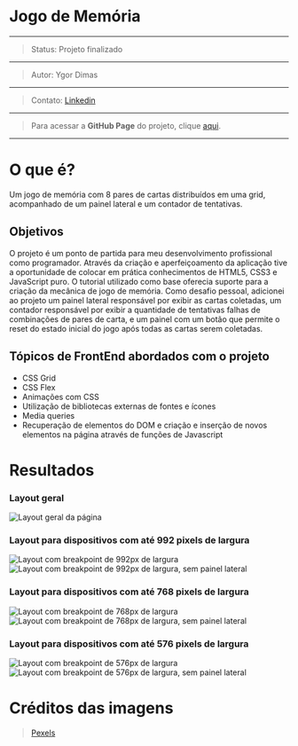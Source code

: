 # Jogo de Memória
---
>Status: Projeto finalizado
---
>Autor: Ygor Dimas
---
>Contato: [Linkedin](https://www.linkedin.com/in/ygor-dimas/)
---
> Para acessar a **GitHub Page** do projeto, clique [aqui](https://ygordimas.github.io/jogo-de-memoria/).
---

# O que é?
Um jogo de memória com 8 pares de cartas distribuídos em uma grid, acompanhado de um painel lateral e um contador de tentativas.

## Objetivos

O projeto é um ponto de partida para meu desenvolvimento profissional como programador. Através da criação e aperfeiçoamento da aplicação tive a oportunidade de colocar em prática conhecimentos de HTML5, CSS3 e JavaScript puro.
O tutorial utilizado como base oferecia suporte para a criação da mecânica de jogo de memória. Como desafio pessoal, adicionei ao projeto um painel lateral responsável por exibir as cartas coletadas, um contador responsável por exibir a quantidade de tentativas falhas de combinações de pares de carta, e um painel com um botão que permite o reset do estado inicial do jogo após todas as cartas serem coletadas.

## Tópicos de FrontEnd abordados com o projeto

- CSS Grid
- CSS Flex
- Animações com CSS
- Utilização de bibliotecas externas de fontes e ícones
- Media queries
- Recuperação de elementos do DOM e criação e inserção de novos elementos na página através de funções de Javascript

# Resultados

### Layout geral
![Layout geral da página](https://raw.githubusercontent.com/ygordimas/jogo-de-memoria/main/raw/w1200.png)
### Layout para dispositivos com até 992 pixels de largura
![Layout com breakpoint de 992px de largura](https://github.com/ygordimas/jogo-de-memoria/blob/main/raw/w992_sempainel.png)
![Layout com breakpoint de 992px de largura, sem painel lateral](https://github.com/ygordimas/jogo-de-memoria/blob/main/raw/w992_compainel.png)
### Layout para dispositivos com até 768 pixels de largura
![Layout com breakpoint de 768px de largura](https://github.com/ygordimas/jogo-de-memoria/blob/main/raw/w768_sempainel.png)
![Layout com breakpoint de 768px de largura, sem painel lateral](https://github.com/ygordimas/jogo-de-memoria/blob/main/raw/w768_compainel.png)
### Layout para dispositivos com até 576 pixels de largura
![Layout com breakpoint de 576px de largura](https://github.com/ygordimas/jogo-de-memoria/blob/main/raw/w576_sempainel.png)
![Layout com breakpoint de 576px de largura, sem painel lateral](https://github.com/ygordimas/jogo-de-memoria/blob/main/raw/w576_compainel.png)

# Créditos das imagens

> [Pexels](https://www.pexels.com/)
